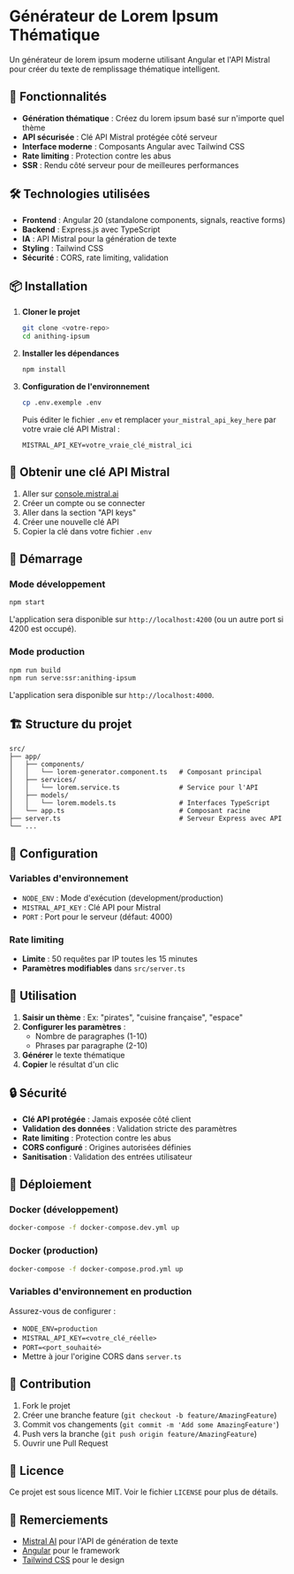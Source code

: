 # Générateur de Lorem Ipsum Thématique

Un générateur de lorem ipsum moderne utilisant Angular et l'API Mistral pour créer du texte de remplissage thématique intelligent.

## 🚀 Fonctionnalités

- **Génération thématique** : Créez du lorem ipsum basé sur n'importe quel thème
- **API sécurisée** : Clé API Mistral protégée côté serveur
- **Interface moderne** : Composants Angular avec Tailwind CSS
- **Rate limiting** : Protection contre les abus
- **SSR** : Rendu côté serveur pour de meilleures performances

## 🛠️ Technologies utilisées

- **Frontend** : Angular 20 (standalone components, signals, reactive forms)
- **Backend** : Express.js avec TypeScript
- **IA** : API Mistral pour la génération de texte
- **Styling** : Tailwind CSS
- **Sécurité** : CORS, rate limiting, validation

## 📦 Installation

1. **Cloner le projet**
   ```bash
   git clone <votre-repo>
   cd anithing-ipsum
   ```

2. **Installer les dépendances**
   ```bash
   npm install
   ```

3. **Configuration de l'environnement**
   ```bash
   cp .env.exemple .env
   ```
   
   Puis éditer le fichier `.env` et remplacer `your_mistral_api_key_here` par votre vraie clé API Mistral :
   ```env
   MISTRAL_API_KEY=votre_vraie_clé_mistral_ici
   ```

## 🔑 Obtenir une clé API Mistral

1. Aller sur [console.mistral.ai](https://console.mistral.ai/)
2. Créer un compte ou se connecter
3. Aller dans la section "API keys"
4. Créer une nouvelle clé API
5. Copier la clé dans votre fichier `.env`

## 🚀 Démarrage

### Mode développement
```bash
npm start
```
L'application sera disponible sur `http://localhost:4200` (ou un autre port si 4200 est occupé).

### Mode production
```bash
npm run build
npm run serve:ssr:anithing-ipsum
```
L'application sera disponible sur `http://localhost:4000`.

## 🏗️ Structure du projet

```
src/
├── app/
│   ├── components/
│   │   └── lorem-generator.component.ts   # Composant principal
│   ├── services/
│   │   └── lorem.service.ts               # Service pour l'API
│   ├── models/
│   │   └── lorem.models.ts                # Interfaces TypeScript
│   └── app.ts                             # Composant racine
├── server.ts                              # Serveur Express avec API
└── ...
```

## 🔧 Configuration

### Variables d'environnement

- `NODE_ENV` : Mode d'exécution (development/production)
- `MISTRAL_API_KEY` : Clé API pour Mistral
- `PORT` : Port pour le serveur (défaut: 4000)

### Rate limiting

- **Limite** : 50 requêtes par IP toutes les 15 minutes
- **Paramètres modifiables** dans `src/server.ts`

## 🎨 Utilisation

1. **Saisir un thème** : Ex: "pirates", "cuisine française", "espace"
2. **Configurer les paramètres** :
   - Nombre de paragraphes (1-10)
   - Phrases par paragraphe (2-10)
3. **Générer** le texte thématique
4. **Copier** le résultat d'un clic

## 🔒 Sécurité

- **Clé API protégée** : Jamais exposée côté client
- **Validation des données** : Validation stricte des paramètres
- **Rate limiting** : Protection contre les abus
- **CORS configuré** : Origines autorisées définies
- **Sanitisation** : Validation des entrées utilisateur

## 🚢 Déploiement

### Docker (développement)
```bash
docker-compose -f docker-compose.dev.yml up
```

### Docker (production)
```bash
docker-compose -f docker-compose.prod.yml up
```

### Variables d'environnement en production

Assurez-vous de configurer :
- `NODE_ENV=production`
- `MISTRAL_API_KEY=<votre_clé_réelle>`
- `PORT=<port_souhaité>`
- Mettre à jour l'origine CORS dans `server.ts`

## 🤝 Contribution

1. Fork le projet
2. Créer une branche feature (`git checkout -b feature/AmazingFeature`)
3. Commit vos changements (`git commit -m 'Add some AmazingFeature'`)
4. Push vers la branche (`git push origin feature/AmazingFeature`)
5. Ouvrir une Pull Request

## 📄 Licence

Ce projet est sous licence MIT. Voir le fichier `LICENSE` pour plus de détails.

## 🙏 Remerciements

- [Mistral AI](https://mistral.ai/) pour l'API de génération de texte
- [Angular](https://angular.io/) pour le framework
- [Tailwind CSS](https://tailwindcss.com/) pour le design

